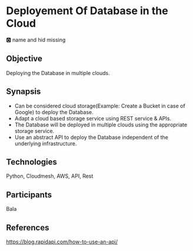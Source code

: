 # Deployement Of Database in the Cloud

:o2: name and hid missing

## Objective 
Deploying the Database in multiple clouds.

## Synapsis 
- Can be considered cloud storage(Example: Create a Bucket in case of Google)
     to deploy the Database. 
- Adapt a cloud based storage service using REST service & APIs.
- The Database will be deployed in multiple clouds using the appropriate storage service.
- Use an abstract API to deploy the Database independent of the underlying infrastructure.

## Technologies
Python, Cloudmesh, AWS, API, Rest

## Participants 
Bala

## References

<https://blog.rapidapi.com/how-to-use-an-api/>
